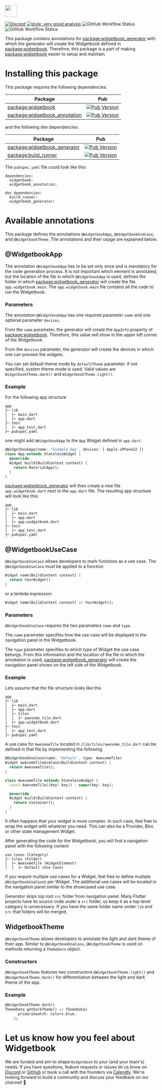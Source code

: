 <img height=40 src="https://raw.githubusercontent.com/widgetbook/widgetbook/2107e1afe2217e8ecde56c6ade1fd3706c3e6570/docs/assets/WidgetbookLogo.svg">

[![Discord](https://img.shields.io/discord/879618555560218625?color=blue&style=flat-square)](https://discord.com/invite/zT4AMStAJA)
[![style: very good analysis](https://img.shields.io/badge/style-very_good_analysis-B22C89.svg?style=flat-square)](https://pub.dev/packages/very_good_analysis) 
![GitHub Workflow Status](https://img.shields.io/github/workflow/status/widgetbook/widgetbook/ci?style=flat-square)
![GitHub Workflow Status](https://img.shields.io/github/workflow/status/widgetbook/widgetbook/ci?label=test&style=flat-square)


This package contains annotations for [package:widgetbook_generator](https://pub.dev/packages/widgetbook_generator) with which the generator will create the Widgetbook defined in [package:widgetbook](https://pub.dev/packages/widgetbook). Therefore, this package is a part of making [package:widgetbook](https://pub.dev/packages/widgetbook) easier to setup and maintain.

# Installing this package
This package requires the following dependencies: 

| Package           | Pub |
| ----------------- | --------------------------------- |
| [package:widgetbook](https://pub.dev/packages/widgetbook) | [![Pub Version](https://img.shields.io/pub/v/widgetbook?style=flat-square)](https://pub.dev/packages/widgetbook) |
| [package:widgetbook_annotation](https://pub.dev/packages/widgetbook_annotation) | [![Pub Version](https://img.shields.io/pub/v/widgetbook_annotation?style=flat-square)](https://pub.dev/packages/widgetbook_annotation) |

and the following dev dependencies:

| Package           | Pub |
| ----------------- | --------------------------------- |
| [package:widgetbook_generator](https://pub.dev/packages/widgetbook_generator) | [![Pub Version](https://img.shields.io/pub/v/widgetbook_generator?style=flat-square)](https://pub.dev/packages/widgetbook_generator) |
| [package:build_runner](https://pub.dev/packages/build_runner) | [![Pub Version](https://img.shields.io/pub/v/build_runner?style=flat-square)](https://pub.dev/packages/build_runner) |

The `pubspec.yaml` file could look like this:

```
dependencies:
  widgetbook:
  widgetbook_annotation:

dev_dependencies:
  build_runner:
  widgetbook_generator:
```

# Available annotations

This package defines the annotations `@WidgetbookApp`, `@WidgetbookUseCase`, and `@WidgetbookTheme`. The annotations and their usage are explained below.

## @WidgetbookApp

The annotation `@WidgetbookApp` has to be set only once and is mandatory for the code generation process. It is not important which element is annotated, but the location of the file in which `@WidgetbookApp` is used, defines the folder in which [package:widgetbook_generator](https://pub.dev/packages/widgetbook_generator) will create the file `app.widgetbook.main`. The `app.widgetbook.main` file contains all the code to run the Widgetbook. 

### Parameters

The annotation `@WidgetbookApp` has one required parameter `name` and one optional parameter `devices`.

From the `name` parameter, the generator will create the `AppInfo` property of [package:widgetbook](https://pub.dev/packages/widgetbook). Therefore, this value will show in the upper left corner of the Widgetbook. 

From the `devices` parameter, the generator will create the devices in which one can preview the widgets. 

You can set default theme mode by `defaultTheme` parameter. If not specified, system theme mode is used. 
Valid values are `WidgetbookTheme.dark()` and `WidgetbookTheme.light()`.

### Example

For the following app structure 

```
app
├─ lib
│  ├─ main.dart
│  ├─ app.dart
├─ test
│  ├─ app_test.dart
├─ pubspec.yaml
```

one might add `@WidgetbookApp` to the `App` Widget defined in `app.dart`.

```dart 
@WidgetbookApp(name: 'Example App', devices: [ Apple.iPhone12 ])
class App extends StatelessWidget {
  @override
  Widget build(BuildContext context) {
    return MaterialApp();
  }
}
```

[package:widgetbook_generator](https://pub.dev/packages/widgetbook_generator) will then create a new file `app.widgetbook.dart` next to the `app.dart` file. The resulting app structure will look like this:

```
app
├─ lib
│  ├─ main.dart
│  ├─ app.dart
│  ├─ app.widgetbook.dart
├─ test
│  ├─ app_test.dart
├─ pubspec.yaml
```

## @WidgetbookUseCase

`@WidgetbookUseCase` allows developers to mark functions as a use case. The `@WidgetbookUseCase` must be applied to a function 

```dart
Widget name(BuildContext context) {  
  return YourWidget()
}
``` 

or a lambda expression

```dart
Widget name(BuildContext context) => YourWidget();
``` 

### Parameters

`@WidgetbookUseCase` requires the two parameters `name` and `type`. 

The `name` parameter specifies how the use case will be displayed in the navigation panel in the Widgetbook.

The `type` parameter specifies to which type of Widget the use case belongs. From this information and the location of the file in which the annotation is used, [package:widgetbook_generator](https://pub.dev/packages/widgetbook_generator) will create the navigation panel shown on the left side of the Widgetbook.

### Example 

Lets assume that the file structure looks like this

```
app
├─ lib
│  ├─ main.dart
│  ├─ app.dart
│  ├─ tiles
│  │  ├─ awesome_tile.dart
│  ├─ app.widgetbook.dart
├─ test
│  ├─ app_test.dart
├─ pubspec.yaml
```

A use case for `AwesomeTile` located in `/lib/tiles/awesome_tile.dart` can be defined in that file by implementing the following

```dart 
@WidgetbookUseCase(name: 'Default', type: AwesomeTile)
Widget awesomeTileUseCase(BuildContext context) {
  return AwesomeTile();
}

class AwesomeTile extends StatelessWidget {
  const AwesomeTile({Key? key}) : super(key: key);

  @override
  Widget build(BuildContext context) {
    return Container();
  }
}
```

It often happens that your widget is more complex. In such case, feel free to wrap the widget with whatever you need. This can also be a Provider, Bloc or other state management Widget. 

After generating the code for the Widgetbook, you will find a navigation panel with the following content

```
use cases (Category)
├─ tiles (Folder)
│  ├─ AwesomeTile (WidgetElement)
│  │  ├─ Default (Use Case)
```

If you require multiple use cases for a Widget, feel free to define multiple `@WidgetbookUseCase`s per Widget. The additional use cases will be located in the navigation panel similar to the showcased use case. 

Generator skips top root `src` folder from navigation panel. Many Flutter projects have its source code under a `src` folder, so keep it as a top-level category is unnecessary. If you have the same folder name under `lib` and `src` that folders will be merged. 

## WidgetbookTheme

`@WidgetbookTheme` allows developers to annotate the light and dark theme of their app. Similar to `@WidgetbookUseCase`, `@WidgetbookTheme` is used on methods returning a `ThemeData` object. 

### Constructors

`@WidgetbookTheme` features two constructors `@WidgetbookTheme.light()` and `@WidgetbookTheme.dark()` for differentiation between the light and dark theme of the app. 

### Example

```dart
@WidgetbookTheme.dark()
ThemeData getDarkTheme() => ThemeData(
      primarySwatch: Colors.blue,
    );
```

# Let us know how you feel about Widgetbook

We are funded and aim to shape `Widgetbook` to your (and your team's) needs. If you have questions, feature requests or issues let us know on [Discord](https://discord.gg/zT4AMStAJA) or [GitHub](https://github.com/widgetbook/widgetbook) or book a call with the founders via [Calendly](https://calendly.com/widgetbook/call). We're looking forward to build a community and discuss your feedback on our channel! 💙
